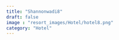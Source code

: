 ```yaml
---
title: "Shannonwadi8"
draft: false
image : "resort_images/Hotel/hotel8.png"
category: "Hotel"
---
```

